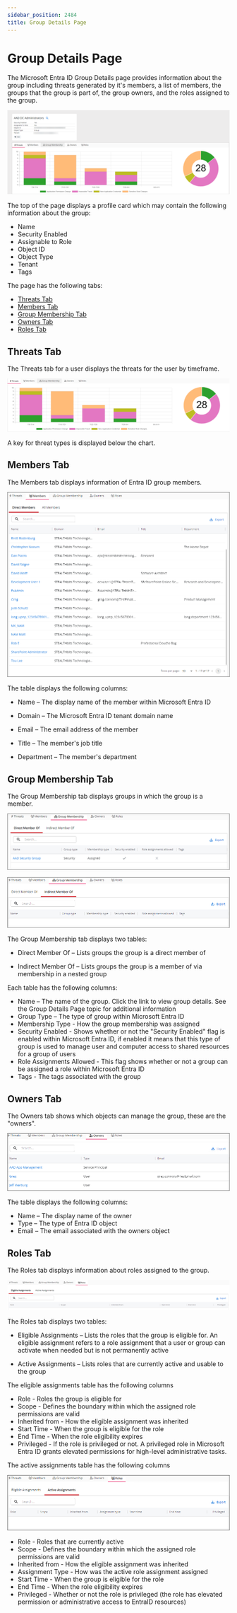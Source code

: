 ```yaml
---
sidebar_position: 2484
title: Group Details Page
---
```


# Group Details Page

The Microsoft Entra ID Group Details page provides information about the group including threats generated by it's members, a list of members, the groups that the group is part of, the group owners, and the roles assigned to the group.

![Entra ID Group Page](../../../../../../static/images/ThreatManager_3.0/Content/Resources/Images/EntraIDGroup.png "Entra ID Group Page")

The top of the page displays a profile card which may contain the following information about the group:

* Name
* Security Enabled
* Assignable to Role
* Object ID
* Object Type
* Tenant
* Tags

The page has the following tabs:

* [Threats Tab](#Threats "Threats Tab")
* [Members
  Tab](#Members "Members Tab")
* [Group Membership Tab](#Group "Group Membership Tab")
* [Owners Tab](#Owners "Owners Tab")
* [Roles Tab](#Roles "Roles Tab")

## Threats Tab

The Threats tab for a user displays the threats for the user by timeframe.

![Entra ID Group Threats Page](../../../../../../static/images/ThreatManager_3.0/Content/Resources/Images/EntraIDGroupThreats.png "Entra ID Group Threats Page")

A key for threat types is displayed below the chart.

## Members Tab

The Members tab displays information of Entra ID group members.

![Entra ID Group Members Tab](../../../../../../static/images/ThreatManager_3.0/Content/Resources/Images/ThreatManager/Admin/ThreatDetails/EntraIDObjectDetails/Group/EntraIDGroupMembersTab.png "Entra ID Group Members Tab")

The table displays the following columns:

* Name – The display name of the member within Microsoft Entra ID

* Domain – The Microsoft Entra ID tenant domain name

* Email – The email address of the member

* Title – The member's job title

* Department – The member's department

## Group Membership Tab

The Group Membership tab displays groups in which the group is a member.

![Entra ID Group - Group Membership Tab](../../../../../../static/images/ThreatManager_3.0/Content/Resources/Images/ThreatManager/Admin/ThreatDetails/EntraIDObjectDetails/Group/GroupMembershipTab.png "Entra ID Group - Group Membership Tab")

![Group Membership Indirect Member of  Page](../../../../../../static/images/ThreatManager_3.0/Content/Resources/Images/ThreatManager/Admin/ThreatDetails/EntraIDObjectDetails/Group/GroupMembershipTabIndirect.png "Group Membership Indirect Member of  Page")

The Group Membership tab displays two tables:

* Direct Member Of – Lists groups the group is a direct member of

* Indirect Member Of – Lists groups the group is a member of via membership in a nested group

Each table has the following columns:

* Name – The name of the group. Click the link to view group details. See the Group Details Page topic for additional information
* Group Type – The type of group within Microsoft Entra ID
* Membership Type - How the group membership was assigned
* Security Enabled - Shows whether or not the "Security Enabled" flag is enabled within Microsoft Entra ID, if enabled it means that this type of group is used to manage user and computer access to shared resources for a group of users
* Role Assignments Allowed - This flag shows whether or not a group can be assigned a role within Microsoft Entra ID
* Tags - The tags associated with the group

## Owners Tab

The Owners tab shows which objects can manage the group, these are the "owners".

![Group Membership Owners Tab](../../../../../../static/images/ThreatManager_3.0/Content/Resources/Images/ThreatManager/Admin/ThreatDetails/EntraIDObjectDetails/Group/GroupMembershipOwnersTab.png "Group Membership Owners Tab")

The table displays the following columns:

* Name – The display name of the owner
* Type – The type of Entra ID object
* Email – The email associated with the owners object

## Roles Tab

The Roles tab displays information about roles assigned to the group.

![Entra ID Group Roles Tab Page](../../../../../../static/images/ThreatManager_3.0/Content/Resources/Images/EntraIDGroupRolesTab.png "Entra ID Group Roles Tab Page")

The Roles tab displays two tables:

* Eligible Assignments – Lists the roles that the group is eligible for. An eligible assignment refers to a role assignment that a user or group can activate when needed but is not permanently active

* Active Assignments – Lists roles that are currently active and usable to the group

The eligible assignments table has the following columns

* Role - Roles the group is eligible for
* Scope - Defines the boundary within which the assigned role permissions are valid
* Inherited from - How the eligible assignment was inherited
* Start Time - When the group is eligible for the role
* End Time - When the role eligibility expires
* Privileged - If the role is privileged or not. A privileged role in Microsoft Entra ID grants elevated permissions for high-level administrative tasks.

The active assignments table has the following columns

![Roles Active Assignment Page](../../../../../../static/images/ThreatManager_3.0/Content/Resources/Images/ThreatManager/Admin/ThreatDetails/EntraIDObjectDetails/Group/GroupMembershipRolesActiveAssignment.png "Roles Active Assignment Page")

* Role - Roles that are currently active
* Scope - Defines the boundary within which the assigned role permissions are valid
* Inherited from - How the eligible assignment was inherited
* Assignment Type - How was the active role assignment assigned
* Start Time - When the group is eligible for the role
* End Time - When the role eligibility expires
* Privileged - Whether or not the role is privileged (the role has elevated permission or administrative access to EntraID resources)